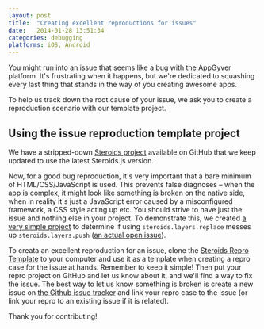 ```yaml
---
layout: post
title:  "Creating excellent reproductions for issues"
date:   2014-01-28 13:51:34
categories: debugging
platforms: iOS, Android
---
```


You might run into an issue that seems like a bug with the AppGyver platform. It's frustrating when it happens, but we're dedicated to squashing every last thing that stands in the way of you creating awesome apps.

To help us track down the root cause of your issue, we ask you to create a reproduction scenario with our template project.

## Using the issue reproduction template project

We have a stripped-down [Steroids project](https://github.com/AppGyver/steroids-repro-template/) available on GitHub that we keep updated to use the latest Steroids.js version.

Now, for a good bug reproduction, it's very important that a bare minimum of HTML/CSS/JavaScript is used. This prevents false diagnoses – when the app is complex, it might look like something is broken on the native side, when in reality it's just a JavaScript error caused by a misconfigured framework, a CSS style acting up etc. You should strive to have just the issue and nothing else in your project. To demonstrate this, we created [a very simple project](https://github.com/AppGyver/steroids-repro-template/tree/topic/replaces-breaks-layers-push) to determine if using `steroids.layers.replace` messes up `steroids.layers.push` ([an actual open issue](https://github.com/AppGyver/scanner/issues/101)).

To creata an excellent reproduction for an issue, clone the [Steroids Repro Template](https://github.com/AppGyver/steroids-repro-template) to your computer and use it as a template when creating a repro case for the issue at hands. Remember to keep it simple! Then put your repro project on GitHub and let us know about it, and we'll find a way to fix the issue. The best way to let us know something is broken is create a new issue on [the Github issue tracker](https://github.com/AppGyver/scanner/issues) and link your repro case to the issue (or link your repro to an existing issue if it is related).

Thank you for contributing!
